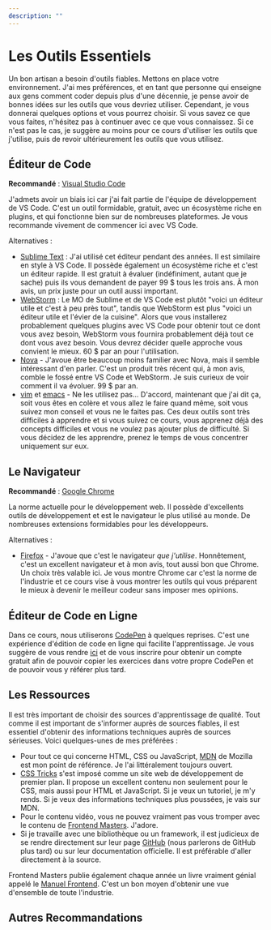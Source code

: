 ```yaml
---
description: ""
---
```


# Les Outils Essentiels

Un bon artisan a besoin d'outils fiables. Mettons en place votre environnement. J'ai mes préférences, et en tant que personne qui enseigne aux gens comment coder depuis plus d'une décennie, je pense avoir de bonnes idées sur les outils que vous devriez utiliser. Cependant, je vous donnerai quelques options et vous pourrez choisir. Si vous savez ce que vous faites, n'hésitez pas à continuer avec ce que vous connaissez. Si ce n'est pas le cas, je suggère au moins pour ce cours d'utiliser les outils que j'utilise, puis de revoir ultérieurement les outils que vous utilisez.

## Éditeur de Code

**Recommandé** : [Visual Studio Code][code]

J'admets avoir un biais ici car j'ai fait partie de l'équipe de développement de VS Code. C'est un outil formidable, gratuit, avec un écosystème riche en plugins, et qui fonctionne bien sur de nombreuses plateformes. Je vous recommande vivement de commencer ici avec VS Code.

Alternatives :

- [Sublime Text][st] : J'ai utilisé cet éditeur pendant des années. Il est similaire en style à VS Code. Il possède également un écosystème riche et c'est un éditeur rapide. Il est gratuit à évaluer (indéfiniment, autant que je sache) puis ils vous demandent de payer 99 $ tous les trois ans. À mon avis, un prix juste pour un outil aussi important.
- [WebStorm][ws] : Le MO de Sublime et de VS Code est plutôt "voici un éditeur utile et c'est à peu près tout", tandis que WebStorm est plus "voici un éditeur utile et l'évier de la cuisine". Alors que vous installerez probablement quelques plugins avec VS Code pour obtenir tout ce dont vous avez besoin, WebStorm vous fournira probablement déjà tout ce dont vous avez besoin. Vous devrez décider quelle approche vous convient le mieux. 60 $ par an pour l'utilisation.
- [Nova][nova] - J'avoue être beaucoup moins familier avec Nova, mais il semble intéressant d'en parler. C'est un produit très récent qui, à mon avis, comble le fossé entre VS Code et WebStorm. Je suis curieux de voir comment il va évoluer. 99 $ par an.
- [vim][vim] et [emacs][emacs] - Ne les utilisez pas... D'accord, maintenant que j'ai dit ça, soit vous êtes en colère et vous allez le faire quand même, soit vous suivez mon conseil et vous ne le faites pas. Ces deux outils sont très difficiles à apprendre et si vous suivez ce cours, vous apprenez déjà des concepts difficiles et vous ne voulez pas ajouter plus de difficulté. Si vous décidez de les apprendre, prenez le temps de vous concentrer uniquement sur eux.

## Le Navigateur

**Recommandé** : [Google Chrome][chrome]

La norme actuelle pour le développement web. Il possède d'excellents outils de développement et est le navigateur le plus utilisé au monde. De nombreuses extensions formidables pour les développeurs.

Alternatives :

- [Firefox][ff] - J'avoue que c'est le navigateur _que j'utilise_. Honnêtement, c'est un excellent navigateur et à mon avis, tout aussi bon que Chrome. Un choix très valable ici. Je vous montre Chrome car c'est la norme de l'industrie et ce cours vise à vous montrer les outils qui vous préparent le mieux à devenir le meilleur codeur sans imposer mes opinions.

## Éditeur de Code en Ligne

Dans ce cours, nous utiliserons [CodePen][codepen] à quelques reprises. C'est une expérience d'édition de code en ligne qui facilite l'apprentissage. Je vous suggère de vous rendre [ici][sign-up] et de vous inscrire pour obtenir un compte gratuit afin de pouvoir copier les exercices dans votre propre CodePen et de pouvoir vous y référer plus tard.

## Les Ressources

Il est très important de choisir des sources d'apprentissage de qualité. Tout comme il est important de s'informer auprès de sources fiables, il est essentiel d'obtenir des informations techniques auprès de sources sérieuses. Voici quelques-unes de mes préférées :

- Pour tout ce qui concerne HTML, CSS ou JavaScript, [MDN][mdn] de Mozilla est mon point de référence. Je l'ai littéralement toujours ouvert.
- [CSS Tricks][css-tricks] s'est imposé comme un site web de développement de premier plan. Il propose un excellent contenu non seulement pour le CSS, mais aussi pour HTML et JavaScript. Si je veux un tutoriel, je m'y rends. Si je veux des informations techniques plus poussées, je vais sur MDN.
- Pour le contenu vidéo, vous ne pouvez vraiment pas vous tromper avec le contenu de [Frontend Masters][fem]. J'adore.
- Si je travaille avec une bibliothèque ou un framework, il est judicieux de se rendre directement sur leur page [GitHub][gh] (nous parlerons de GitHub plus tard) ou sur leur documentation officielle. Il est préférable d'aller directement à la source.

Frontend Masters publie également chaque année un livre vraiment génial appelé le [Manuel Frontend][handbook]. C'est un bon moyen d'obtenir une vue d'ensemble de toute l'industrie.

## Autres Recommandations

[code]: https://code.visualstudio.com/
[ws]: https://www.jetbrains.com/webstorm/
[nova]: https://nova.app/
[st]: https://www.sublimetext.com/
[vim]: https://www.vim.org/
[emacs]: https://www.gnu.org/software/emacs/
[chrome]: https://www.google.com/chrome/index.html
[ff]: https://www.firefox.com
[codepen]: https://codepen.io
[sign-up]: https://codepen.io/accounts/signup/user/free
[gh]: https://github.com/
[fem]: https://frontendmasters.com/learn/beginner/
[css-tricks]: https://css-tricks.com/
[mdn]: https://developer.mozilla.org/en-US/
[handbook]: https://frontendmasters.com/guides/front-end-handbook/2019/
